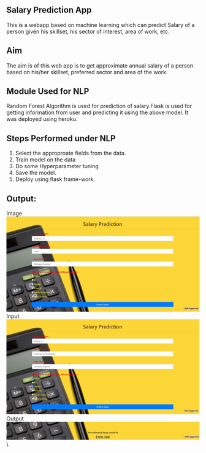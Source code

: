 ## Salary Prediction App 

This is a webapp based on machine learning which can predict Salary of a person given his skillset, his sector of interest, area of work, etc.

## Aim

The aim is of this web app is to get approximate annual salary of a person  based on his/her skillset, preferred sector and area of the work.

## Module Used for NLP

Random Forest Algorithm is used for prediction of salary.Flask is used for getting information from user and predicting it using the above model. It was deployed using heroku.

## Steps Performed under NLP

1. Select the approproate fields from the data.
2. Train model on the data
3. Do some Hyperparameter tuning
4. Save the model.
5. Deploy using flask frame-work.

## Output:

Image\
![](image.png)\
Input\
![](input.png)\
Output\
![](output.png)\



